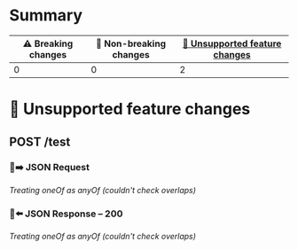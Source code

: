 # Summary

| ⚠️ Breaking changes | 🙆 Non-breaking changes | [🤷 Unsupported feature changes](#unsupported-changes) |
|---------------------|------------------------|-------------------------------------------------------|
| 0                   | 0                      | 2                                                     |

# <span id="unsupported-changes"></span>🤷 Unsupported feature changes

## **POST** /test

### 📱➡️ JSON Request

*Treating oneOf as anyOf (couldn't check overlaps)*

### 📱⬅️ JSON Response – 200

*Treating oneOf as anyOf (couldn't check overlaps)*
